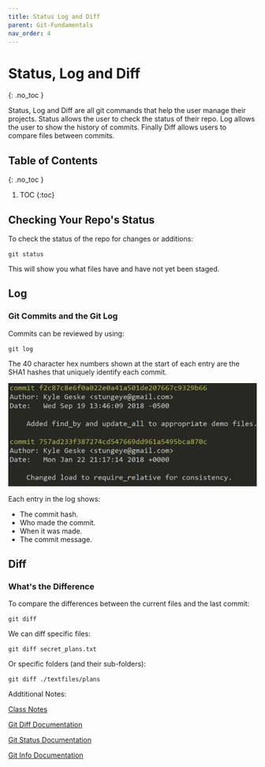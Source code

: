 ```yaml
---
title: Status Log and Diff
parent: Git-Fundamentals 
nav_order: 4
---
```


<!-- prettier-ignore-start -->
# Status, Log and Diff
{: .no_toc }

Status, Log and Diff are all git commands that help the user manage their projects. Status allows the user to check the status of their repo. Log allows the user to show the history of commits. Finally Diff allows users to compare files between commits. 

## Table of Contents
{: .no_toc }

1. TOC
{:toc}

<!-- prettier-ignore-end -->
## Checking Your Repo's Status
To check the status of the repo for changes or additions:
```
git status
```
This will show you what files have and have not yet been staged.

## Log
### Git Commits and the Git Log
Commits can be reviewed by using:
```
git log
```


The 40 character hex numbers shown at the start of each entry are the SHA1 hashes
that uniquely identify each commit.

![a screen shot of an example of the commit message: Commit f2c87c8e (this hash is very long, as long as you have the first 8 digits you will be able to track it again) Author: Kyle Geske (userEmail) Date: Wed Sept 19 13:46:09 2018, (Commit message)"Added find_by and update_all to appropriate demo files"](GitLogExample.png)

Each entry in the log shows:
- The commit hash.
- Who made the commit.
- When it was made.
- The commit message.

## Diff 
### What's the Difference
To compare the differences between the current files and the last commit:
```
git diff
```
We can diff specific files:
```
git diff secret_plans.txt
```
Or specific folders (and their sub-folders):
```
git diff ./textfiles/plans
```

Addtitional Notes: 

[Class Notes](https://learn.rrc.ca/d2l/le/content/645955/viewContent/10531988/View)

[Git Diff Documentation](https://git-scm.com/docs/git-diff)

[Git Status Documentation](https://git-scm.com/docs/git-status)

[Git Info Documentation](https://git-scm.com/docs/git)
